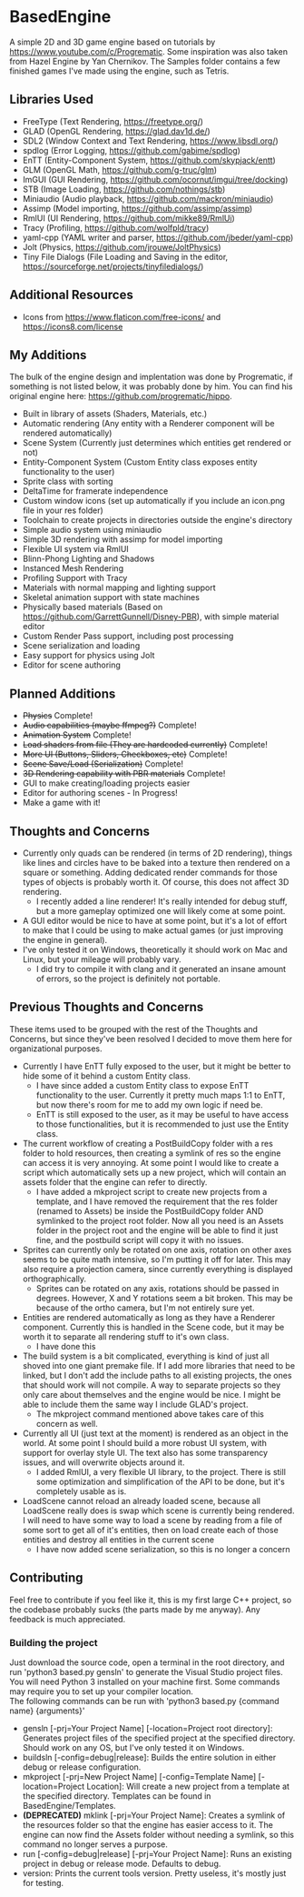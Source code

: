 # BasedEngine
A simple 2D and 3D game engine based on tutorials by https://www.youtube.com/c/Progrematic. Some inspiration was also taken from Hazel Engine by Yan Chernikov. The Samples folder contains a few finished games I've made using the engine, such as Tetris.  

## Libraries Used
- FreeType (Text Rendering, https://freetype.org/)
- GLAD (OpenGL Rendering, https://glad.dav1d.de/)
- SDL2 (Window Context and Text Rendering, https://www.libsdl.org/)
- spdlog (Error Logging, https://github.com/gabime/spdlog)
- EnTT (Entity-Component System, https://github.com/skypjack/entt)
- GLM (OpenGL Math, https://github.com/g-truc/glm)
- ImGUI (GUI Rendering, https://github.com/ocornut/imgui/tree/docking)
- STB (Image Loading, https://github.com/nothings/stb)
- Miniaudio (Audio playback, https://github.com/mackron/miniaudio)  
- Assimp (Model importing, https://github.com/assimp/assimp)  
- RmlUI (UI Rendering, https://github.com/mikke89/RmlUi)  
- Tracy (Profiling, https://github.com/wolfpld/tracy)
- yaml-cpp (YAML writer and parser, https://github.com/jbeder/yaml-cpp)
- Jolt (Physics, https://github.com/jrouwe/JoltPhysics)
- Tiny File Dialogs (File Loading and Saving in the editor, https://sourceforge.net/projects/tinyfiledialogs/)

## Additional Resources
- Icons from https://www.flaticon.com/free-icons/ and https://icons8.com/license

## My Additions
The bulk of the engine design and implentation was done by Progrematic, if something is not listed below, it was probably done by him. You can find his original engine here: https://github.com/progrematic/hippo.

- Built in library of assets (Shaders, Materials, etc.)
- Automatic rendering (Any entity with a Renderer component will be rendered automatically)
- Scene System (Currently just determines which entities get rendered or not)
- Entity-Component System (Custom Entity class exposes entity functionality to the user)
- Sprite class with sorting
- DeltaTime for framerate independence
- Custom window icons (set up automatically if you include an icon.png file in your res folder)
- Toolchain to create projects in directories outside the engine's directory
- Simple audio system using miniaudio
- Simple 3D rendering with assimp for model importing
- Flexible UI system via RmlUI
- Blinn-Phong Lighting and Shadows
- Instanced Mesh Rendering
- Profiling Support with Tracy
- Materials with normal mapping and lighting support
- Skeletal animation support with state machines
- Physically based materials (Based on https://github.com/GarrettGunnell/Disney-PBR), with simple material editor
- Custom Render Pass support, including post processing
- Scene serialization and loading
- Easy support for physics using Jolt
- Editor for scene authoring

## Planned Additions
- ~~Physics~~ Complete!
- ~~Audio capabilities (maybe ffmpeg?)~~ Complete!
- ~~Animation System~~ Complete!
- ~~Load shaders from file (They are hardcoded currently)~~ Complete!  
- ~~More UI (Buttons, Sliders, Checkboxes, etc)~~ Complete!
- ~~Scene Save/Load (Serialization)~~ Complete!
- ~~3D Rendering capability with PBR materials~~ Complete!
- GUI to make creating/loading projects easier
- Editor for authoring scenes - In Progress!
- Make a game with it!

## Thoughts and Concerns
- Currently only quads can be rendered (in terms of 2D rendering), things like lines and circles have to be baked into a texture then rendered on a square or something. Adding dedicated render commands for those types of objects is probably worth it. Of course, this does not affect 3D rendering.
    - I recently added a line renderer! It's really intended for debug stuff, but a more gameplay optimized one will likely come at some point.
- A GUI editor would be nice to have at some point, but it's a lot of effort to make that I could be using to make actual games (or just improving the engine in general).
- I've only tested it on Windows, theoretically it should work on Mac and Linux, but your mileage will probably vary.
    - I did try to compile it with clang and it generated an insane amount of errors, so the project is definitely not portable.

## Previous Thoughts and Concerns
These items used to be grouped with the rest of the Thoughts and Concerns, but since they've been resolved I decided to move them here for organizational purposes.
- Currently I have EnTT fully exposed to the user, but it might be better to hide some of it behind a custom Entity class.
    - I have since added a custom Entity class to expose EnTT functionality to the user. Currently it pretty much maps 1:1 to EnTT, but now there's room for me to add my own logic if need be.
    - EnTT is still exposed to the user, as it may be useful to have access to those functionalities, but it is recommended to just use the Entity class.  
- The current workflow of creating a PostBuildCopy folder with a res folder to hold resources, then creating a symlink of res so the engine can access it is very annoying. At some point I would like to create a script which automatically sets up a new project, which will contain an assets folder that the engine can refer to directly.
    - I have added a mkproject script to create new projects from a template, and I have removed the requirement that the res folder (renamed to Assets) be inside the PostBuildCopy folder AND symlinked to the project root folder. Now all you need is an Assets folder in the project root and the engine will be able to find it just fine, and the postbuild script will copy it with no issues.  
- Sprites can currently only be rotated on one axis, rotation on other axes seems to be quite math intensive, so I'm putting it off for later. This may also require a projection camera, since currently everything is displayed orthographically.
    - Sprites can be rotated on any axis, rotations should be passed in degrees. However, X and Y rotations seem a bit broken. This may be because of the ortho camera, but I'm not entirely sure yet.
- Entities are rendered automatically as long as they have a Renderer component. Currently this is handled in the Scene code, but it may be worth it to separate all rendering stuff to it's own class.
    - I have done this
- The build system is a bit complicated, everything is kind of just all shoved into one giant premake file. If I add more libraries that need to be linked, but I don't add the include paths to all existing projects, the ones that should work will not compile. A way to separate projects so they only care about themselves and the engine would be nice. I might be able to include them the same way I include GLAD's project.
    - The mkproject command mentioned above takes care of this concern as well.
- Currently all UI (just text at the moment) is rendered as an object in the world. At some point I should build a more robust UI system, with support for overlay style UI. The text also has some transparency issues, and will overwrite objects around it.
    - I added RmlUI, a very flexible UI library, to the project. There is still some optimization and simplification of the API to be done, but it's completely usable as is.
- LoadScene cannot reload an already loaded scene, because all LoadScene really does is swap which scene is currently being rendered. I will need to have some way to load a scene by reading from a file of some sort to get all of it's entities, then on load create each of those entities and destroy all entities in the current scene
    - I have now added scene serialization, so this is no longer a concern

## Contributing
Feel free to contribute if you feel like it, this is my first large C++ project, so the codebase probably sucks (the parts made by me anyway). Any feedback is much appreciated.

### Building the project
Just download the source code, open a terminal in the root directory, and run 'python3 based.py gensln' to generate the Visual Studio project files. You will need Python 3 installed on your machine first. Some commands may require you to set up your compiler location.  
The following commands can be run with 'python3 based.py {command name} {arguments}'
- gensln [-prj=Your Project Name] [-location=Project root directory]: Generates project files of the specified project at the specified directory. Should work on any OS, but I've only tested it on Windows.
- buildsln [-config=debug|release]: Builds the entire solution in either debug or release configuration.
- mkproject [-prj=New Project Name] [-config=Template Name] [-location=Project Location]: Will create a new project from a template at the specified directory. Templates can be found in BasedEngine/Templates.
- **(DEPRECATED)** mklink [-prj=Your Project Name]: Creates a symlink of the resources folder so that the engine has easier access to it. The engine can now find the Assets folder without needing a symlink, so this command no longer serves a purpose.
- run [-config=debug|release] [-prj=Your Project Name]: Runs an existing project in debug or release mode. Defaults to debug.
- version: Prints the current tools version. Pretty useless, it's mostly just for testing.
